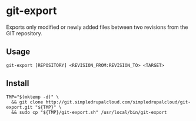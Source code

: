 git-export
==========

Exports only modified or newly added files between two revisions from the GIT repository.

Usage
-----

    git-export [REPOSITORY] <REVISION_FROM:REVISION_TO> <TARGET>

Install
-------

    TMP="$(mktemp -d)" \
      && git clone http://git.simpledrupalcloud.com/simpledrupalcloud/git-export.git "${TMP}" \
      && sudo cp "${TMP}/git-export.sh" /usr/local/bin/git-export
